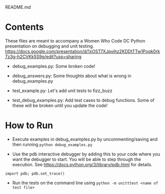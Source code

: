 README.md

# Contents

These files are meant to accompany a Women Who Code DC Python presentation on debugging and unit testing. https://docs.google.com/presentation/d/1xOST7XJpvihz2KDDtTTw1Pogk0rk7z3g-h2CVKk5S9g/edit?usp=sharing

* debug_examples.py: Some broken code!

* debug_answers.py: Some thoughts about what is wrong in debug_examples.py

* test_example.py: Let's add unit tests to fizz_buzz

* test_debug_examples.py: Add test cases to debug functions. Some of these will be broken until you update the code!

# How to Run

* Execute examples in debug_examples.py by uncommenting/saving and then running `python debug_examples.py`

* Use the pdb interactive debugger by adding this to your code where you want the debugger to start. You will be able to step through the execution. See https://docs.python.org/3/library/pdb.html for details.

```
import pdb; pdb.set_trace()
```

* Run the tests on the command line using `python -m unitttest <name of test file>`

